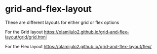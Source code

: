 # grid-and-flex-layout
These are different layouts for either grid or flex options

For the Grid layout
https://olamijulo2.github.io/grid-and-flex-layout/grid/grid.html

For the Flex layout 
https://olamijulo2.github.io/grid-and-flex-layout/flex/
